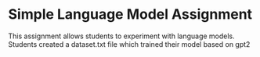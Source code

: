 # Simple Language Model Assignment
This assignment allows students to experiment with language models. Students created a dataset.txt file which trained their model based on gpt2 
